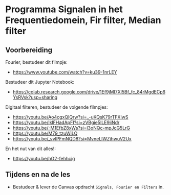 # Programma Signalen in het Frequentiedomein, Fir filter, Median filter

## Voorbereiding

Fourier, bestudeer dit filmpje:
- https://www.youtube.com/watch?v=ku39-1nrLEY

Bestudeer dit Jupyter Notebook:
- https://colab.research.google.com/drive/1Ef9jMI7Xl5Bf_fc_84rMgdECp6YsRVsk?usp=sharing

Digitaal filteren, bestudeer de volgende filmpjes:
-  https://youtu.be/Ao4cgxQIQrw?si=_-uKQsK79rTFXIwS
-  https://youtu.be/IklFHadApFI?si=zVBgie5ILE9iiNdr
-  https://youtu.be/-M1EfbZ8xWs?si=l3oNQc-mpJcG5LrG
-  https://youtu.be/M79_tzuWiLQ
-  https://youtu.be/_vvIPFmNQD8?si=MvneLlWZjhwuV2Ux

En het nut van dit alles!:
- https://youtu.be/hG2-fehhcig
  
## Tijdens en na de les

- Bestudeer & lever de Canvas opdracht `Signals, Fourier en Filters` in.
